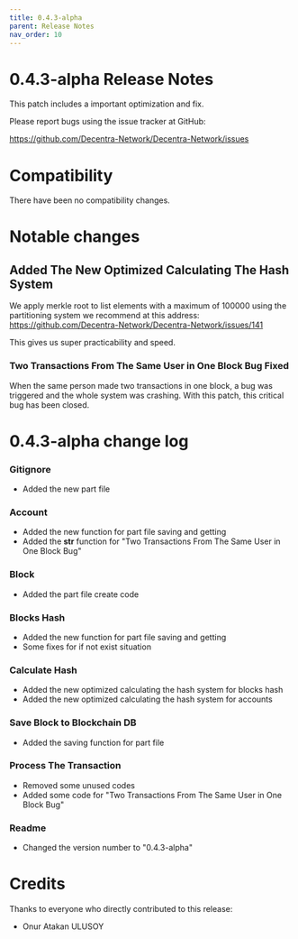```yaml
---
title: 0.4.3-alpha
parent: Release Notes
nav_order: 10
---
```


0.4.3-alpha Release Notes
====================

This patch includes a important optimization and fix.

Please report bugs using the issue tracker at GitHub:

  <https://github.com/Decentra-Network/Decentra-Network/issues>

Compatibility
==============

There have been no compatibility changes.

Notable changes
===============

## Added The New Optimized Calculating The Hash System

We apply merkle root to list elements with a maximum 
of 100000 using the partitioning system we recommend 
at this address: 
https://github.com/Decentra-Network/Decentra-Network/issues/141 

This gives us super practicability and speed.

### Two Transactions From The Same User in One Block Bug Fixed

When the same person made two transactions in one block, 
a bug was triggered and the whole system was crashing. 
With this patch, this critical bug has been closed.

0.4.3-alpha change log
=================

### Gitignore
- Added the new part file

### Account
- Added the new function for part file saving and getting
- Added the __str__ function for "Two Transactions From The Same User in One Block Bug"

### Block
- Added the part file create code

### Blocks Hash
- Added the new function for part file saving and getting
- Some fixes for if not exist situation

### Calculate Hash
- Added the new optimized calculating the hash system for blocks hash 
- Added the new optimized calculating the hash system for accounts

### Save Block to Blockchain DB
- Added the saving function for part file

### Process The Transaction
- Removed some unused codes
- Added some code for "Two Transactions From The Same User in One Block Bug"

### Readme
- Changed the version number to "0.4.3-alpha"

Credits
=======

Thanks to everyone who directly contributed to this release:

- Onur Atakan ULUSOY
